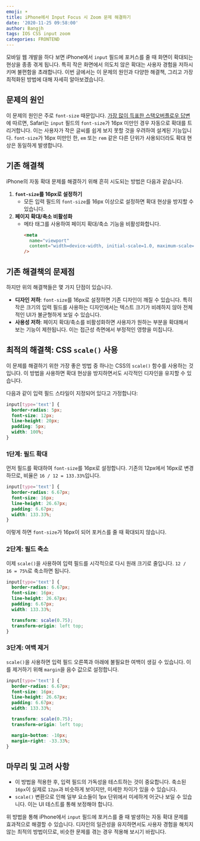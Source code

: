```yaml
---
emoji: ☀️
title: iPhone에서 Input Focus 시 Zoom 문제 해결하기
date: '2020-11-25 09:58:00'
author: Bangjh
tags: IOS CSS input zoom
categories: FRONTEND
---
```


모바일 웹 개발을 하다 보면 iPhone에서 `input` 필드에 포커스를 줄 때 화면이 확대되는 현상을 종종 겪게 됩니다. 특히 작은 화면에서 의도치 않은 확대는 사용자 경험을 저하시키며 불편함을 초래합니다. 이번 글에서는 이 문제의 원인과 다양한 해결책, 그리고 가장 최적화된 방법에 대해 자세히 알아보겠습니다.

## 문제의 원인

이 문제의 원인은 주로 `font-size` 때문입니다. [가장 많이 득표한 스택오버플로우 답변](https://stackoverflow.com/a/6394497)에 따르면, Safari는 `input` 필드의 `font-size`가 16px 미만인 경우 자동으로 확대를 트리거합니다. 이는 사용자가 작은 글씨를 쉽게 보지 못할 것을 우려하여 설계된 기능입니다. `font-size`가 16px 미만인 한, `em` 또는 `rem` 같은 다른 단위가 사용되더라도 확대 현상은 동일하게 발생합니다.

## 기존 해결책

iPhone의 자동 확대 문제를 해결하기 위해 흔히 시도되는 방법은 다음과 같습니다.

1. **`font-size`를 16px로 설정하기**
   - 모든 입력 필드의 `font-size`를 16px 이상으로 설정하면 확대 현상을 방지할 수 있습니다.
2. **페이지 확대/축소 비활성화**
   - 메타 태그를 사용하여 페이지 확대/축소 기능을 비활성화합니다.
     ```html
     <meta
       name="viewport"
       content="width=device-width, initial-scale=1.0, maximum-scale=1.0, user-scalable=no"
     />
     ```

## 기존 해결책의 문제점

하지만 위의 해결책들은 몇 가지 단점이 있습니다.

- **디자인 저하**: `font-size`를 16px로 설정하면 기존 디자인이 깨질 수 있습니다. 특히 작은 크기의 입력 필드를 사용하는 디자인에서는 텍스트 크기가 비례하지 않아 전체적인 UI가 불균형하게 보일 수 있습니다.
- **사용성 저하**: 페이지 확대/축소를 비활성화하면 사용자가 원하는 부분을 확대해서 보는 기능이 제한됩니다. 이는 접근성 측면에서 부정적인 영향을 미칩니다.

## 최적의 해결책: CSS `scale()` 사용

이 문제를 해결하기 위한 가장 좋은 방법 중 하나는 CSS의 `scale()` 함수를 사용하는 것입니다. 이 방법을 사용하면 확대 현상을 방지하면서도 시각적인 디자인을 유지할 수 있습니다.

다음과 같이 입력 필드 스타일이 지정되어 있다고 가정합니다:

```css
input[type='text'] {
  border-radius: 5px;
  font-size: 12px;
  line-height: 20px;
  padding: 5px;
  width: 100%;
}
```

### 1단계: 필드 확대

먼저 필드를 확대하여 `font-size`를 16px로 설정합니다. 기존의 12px에서 16px로 변경하므로, 비율은 `16 / 12 = 133.33%`입니다.

```css
input[type='text'] {
  border-radius: 6.67px;
  font-size: 16px;
  line-height: 26.67px;
  padding: 6.67px;
  width: 133.33%;
}
```

이렇게 하면 `font-size`가 16px이 되어 포커스를 줄 때 확대되지 않습니다.

### 2단계: 필드 축소

이제 `scale()`을 사용하여 입력 필드를 시각적으로 다시 원래 크기로 줄입니다. `12 / 16 = 75%`로 축소하면 됩니다.

```css
input[type='text'] {
  border-radius: 6.67px;
  font-size: 16px;
  line-height: 26.67px;
  padding: 6.67px;
  width: 133.33%;

  transform: scale(0.75);
  transform-origin: left top;
}
```

### 3단계: 여백 제거

`scale()`을 사용하면 입력 필드 오른쪽과 아래에 불필요한 여백이 생길 수 있습니다. 이를 제거하기 위해 `margin`을 음수 값으로 설정합니다.

```css
input[type='text'] {
  border-radius: 6.67px;
  font-size: 16px;
  line-height: 26.67px;
  padding: 6.67px;
  width: 133.33%;

  transform: scale(0.75);
  transform-origin: left top;

  margin-bottom: -10px;
  margin-right: -33.33%;
}
```

## 마무리 및 고려 사항

- 이 방법을 적용한 후, 입력 필드의 가독성을 테스트하는 것이 중요합니다. 축소된 `16px`이 실제로 `12px`과 비슷하게 보이지만, 미세한 차이가 있을 수 있습니다.
- `scale()` 변환으로 인해 일부 요소들이 1px 단위에서 미세하게 어긋나 보일 수 있습니다. 이는 UI 테스트를 통해 보정해야 합니다.

위 방법을 통해 iPhone에서 `input` 필드에 포커스를 줄 때 발생하는 자동 확대 문제를 효과적으로 해결할 수 있습니다. 디자인의 일관성을 유지하면서도 사용자 경험을 해치지 않는 최적의 방법이므로, 비슷한 문제를 겪는 경우 적용해 보시기 바랍니다.

```toc

```
